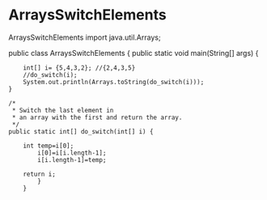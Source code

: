 # ArraysSwitchElements
ArraysSwitchElements
import java.util.Arrays;

public class ArraysSwitchElements {
	public static void main(String[] args) {
		
		int[] i= {5,4,3,2}; //{2,4,3,5}
		//do_switch(i);
		System.out.println(Arrays.toString(do_switch(i)));
	}
		
	/*
	 * Switch the last element in 
	 * an array with the first and return the array.
	 */
	public static int[] do_switch(int[] i) {
      
		int temp=i[0];
			i[0]=i[i.length-1];
			i[i.length-1]=temp;	
		
		return i;
			}
		}

